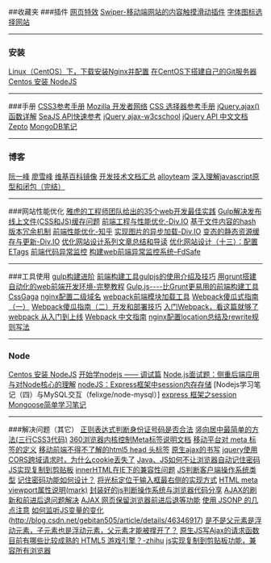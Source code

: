 ##收藏夹
###插件
[网页特效](http://www.5iweb.com.cn/)
[Swiper-移动端网站的内容触摸滑动插件](http://www.swiper.com.cn/)
[字体图标选择网站](http://fontello.com/)

***
### 安装
[Linux（CentOS）下，下载安装Nginx并配置](http://blog.csdn.net/gaojinshan/article/details/37603157)
[在CentOS下搭建自己的Git服务器](http://blog.csdn.net/wave_1102/article/details/47779401)
[Centos 安装 NodeJS](http://www.cnblogs.com/hamy/p/3632574.html)
****

###手册
[CSS3参考手册](http://www.css88.com/book/css/)
[Mozilla 开发者网络](https://developer.mozilla.org/zh-CN/)
[CSS 选择器参考手册](http://www.w3school.com.cn/cssref/css_selectors.asp)
[jQuery.ajax() 函数详解](http://www.365mini.com/page/jquery_ajax.htm)
[SeaJS API快速参考](https://github.com/seajs/seajs/issues/266)
[jQuery ajax-w3cschool](http://www.w3school.com.cn/jquery/ajax_ajax.asp)
[jQuery API 中文文档](http://www.jquery123.com/)
[Zepto](http://www.wenshuai.cn/Manual/Zepto/)
[MongoDB笔记](http://www.cnblogs.com/huangxincheng/category/355399.html)
***

### 博客
[阮一峰](http://ruanyifeng.com/)
[廖雪峰](http://www.liaoxuefeng.com/)
[维基百科镜像](https://wc.yooooo.us/)
[开发技术文档汇总](http://www.cnblogs.com/pigtail/p/3467188.html)
[alloyteam](http://www.alloyteam.com/)
[深入理解javascript原型和闭包（完结）](http://www.cnblogs.com/wangfupeng1988/p/3977924.html)
****

###网站性能优化
[雅虎的工程师团队给出的35个web开发最佳实践](http://www.cnblogs.com/laihuayan/archive/2013/05/29/3105668.html)
[Gulp解决发布线上文件(CSS和JS)缓存问题](http://www.w2bc.com/Article/83942)
[前端工程与性能优化-Div.IO](http://div.io/topic/371)
[基于文件内容的hash版本冗余机制](http://blog.sina.com.cn/s/blog_12b1464290102wgc0.html)
[前端性能优化-知乎](https://www.zhihu.com/question/33032042/answer/95948831)
[实现图片的异步加载-Div.IO](http://div.io/topic/1769)
[变态的静态资源缓存与更新-Div.IO](http://div.io/topic/745)
[优化网站设计系列文章总结和导读](http://www.cnblogs.com/chenxizhang/archive/2013/05/20/3088196.html)
[优化网站设计（十三）：配置ETags](http://www.cnblogs.com/chenxizhang/archive/2013/05/11/3072898.html)
[前端代码异常监控](http://rapheal.sinaapp.com/2014/11/06/javascript-error-monitor/)
[构建web前端异常监控系统–FdSafe](http://www.aliued.cn/2012/10/27/%E6%9E%84%E5%BB%BAweb%E5%89%8D%E7%AB%AF%E5%BC%82%E5%B8%B8%E7%9B%91%E6%8E%A7%E7%B3%BB%E7%BB%9F-fdsafe.html)

***
###工具使用
[gulp构建进阶](http://sentsin.com/web/861.html)
[前端构建工具gulpjs的使用介绍及技巧](http://www.cnblogs.com/2050/p/4198792.html)
[用grunt搭建自动化的web前端开发环境-完整教程](http://blog.csdn.net/wangfupeng1988/article/details/46418203/)
[Gulp.js----比Grunt更易用的前端构建工具](http://www.cnblogs.com/tugenhua0707/p/4069769.html)
[CssGaga](http://www.99css.com/cssgaga/)
[nginx配置二级域名](http://zhangruojun.com/nginx-peizhi-erjiyuming/)
[webpack前端模块加载工具](http://www.tuicool.com/articles/2qiE7jN)
[Webpack傻瓜式指南（一）](https://zhuanlan.zhihu.com/p/20367175)
[Webpack傻瓜指南（二）开发和部署技巧](https://zhuanlan.zhihu.com/p/20397902?refer=FrontendMagazine)
[入门Webpack，看这篇就够了](http://www.jianshu.com/p/42e11515c10f#)
[webpack 从入门到上线](https://segmentfault.com/a/1190000006649986?utm_source=tuicool&utm_medium=referral)
[Webpack 中文指南](http://webpackdoc.com/)
[nginx配置location总结及rewrite规则写法](https://segmentfault.com/a/1190000002797606)
***
### Node
[Centos 安装 NodeJS](http://www.cnblogs.com/hamy/p/3632574.html)
[开始学nodejs —— 调试篇](http://www.tuicool.com/articles/Fzyaa2)
[Node.js面试题：侧重后端应用与对Node核心的理解](http://ourjs.com/detail/574f818d88feaf2d031d2515)
[nodeJS：Express框架中session内存存储](https://segmentfault.com/a/1190000004224029)
[Nodejs学习笔记（四）与MySQL交互（felixge/node-mysql）]
[express 框架之session](http://www.cnblogs.com/chenchenluo/p/4197181.html)
[Mongoose简单学习笔记](https://my.oschina.net/calvinchen/blog/135393)
***
###解决问题（其它）
[正则表达式判断身份证号码是否合法](http://www.jb51.net/article/72189.htm)
[竖向居中最简单的方法(三行CSS3代码)](http://www.webhek.com/translatey-vertical-align/)
[360浏览器内核控制Meta标签说明文档](http://se.360.cn/v6/help/meta.html)
[移动平台对 meta 标签的定义](http://www.cssue.com/xhtml-css/html5-css3/mobile-meta.html)
[移动前端不得不了解的html5 head 头标签](http://www.css88.com/archives/5480/comment-page-1)
[原生ajax的书写](http://sjpsega.iteye.com/blog/1729350)
[jquery使用CORS跨域请求时，为什么cookie丢失了](https://segmentfault.com/q/1010000004509223)
[Java、JS如何不让浏览器自动记住密码](http://jingyan.baidu.com/article/bad08e1e9a8aef09c851218f.html)
[JS实现复制到剪贴板](http://blog.csdn.net/sugang_ximi/article/details/39551527)
[innerHTML在IE下的兼容性问题](http://www.jackyrao.com/archives/62?ckattempt=1)
[JS判断客户端操作系统类型](http://camnpr.com/archives/js-judge-device-and-os.html)
[记住密码功能如何设计？](https://www.zhihu.com/question/20218136)
[将光标定位于输入框最右侧的实现方式](http://www.cnblogs.com/snandy/p/4112488.html)
[HTML meta viewport属性说明(mark)](http://www.cnblogs.com/pigtail/archive/2013/03/15/2961631.html)
[封装好的js判断操作系统与浏览器代码分享](http://www.jb51.net/article/59674.htm)
[AJAX的刷新和前进后退问题解决](http://blog.csdn.net/resigshy/article/details/8046595)
[AJAX 网页保留浏览器前进后退等功能](http://www.jb51.net/article/26252.htm)
[使用 JSONP 的几点注意](http://www.cnblogs.com/trance/archive/2012/10/22/2733950.html)
[如何监听JS变量的变化](http://blog.daraw.cn/2016/08/17/how-to-monitor-changes-of-js-variable/)
(http://blog.csdn.net/gebitan505/article/details/46346917)
[是不是父元素是浮动元素，子元素也是浮动元素，父元素才能被撑开了？](http://zhidao.baidu.com/link?url=fA5A2yOv9SFZ7bmk1NKcRqWS9vYJA9kU18ycKrQBiBiJPkJZe439pWW5ehEN7O7FOs9rVBAv16h6nz1V0Yz5-a)
[原生JS写Ajax的请求函数](http://caibaojian.com/ajax-jsonp.html)
[目前有哪些比较成熟的 HTML5 游戏引擎？-zhihu](https://www.zhihu.com/question/20079322)
[js实现复制到剪贴板功能，兼容所有浏览器](http://www.cnblogs.com/PeunZhang/p/3324727.html)